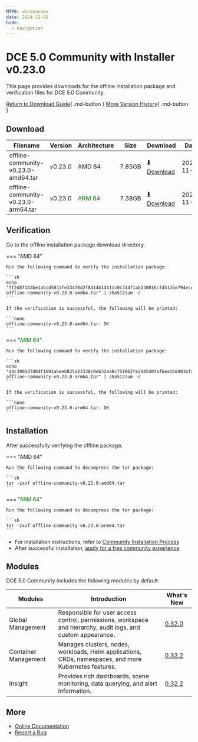 ```yaml
---
MTPE: windsonsea
date: 2024-12-02
hide:
  - navigation
---
```


# DCE 5.0 Community with Installer v0.23.0

This page provides downloads for the offline installation package and verification files for DCE 5.0 Community.

[Return to Download Guide](../index.md){ .md-button } [More Version History](./dce5-installer-history.md){ .md-button }

## Download

| Filename | Version | Architecture | Size | Download | Date |
| --------- | ------- | ------------ | --------- | -------- | ----------- |
| offline-community-v0.23.0-amd64.tar | v0.23.0 | AMD 64 | 7.85GB | [:arrow_down: Download](https://qiniu-download-public.daocloud.io/DaoCloud_Enterprise/dce5/offline-community-v0.23.0-amd64.tar) | 2024-11-11 |
| offline-community-v0.23.0-arm64.tar | v0.23.0 | <font color="green">ARM 64</font> | 7.38GB | [:arrow_down: Download](https://qiniu-download-public.daocloud.io/DaoCloud_Enterprise/dce5/offline-community-v0.23.0-arm64.tar) | 2024-11-11 |

## Verification

Go to the offline installation package download directory.

=== "AMD 64"

    Run the following command to verify the installation package:

    ```sh
    echo "ff2d8f143be1abcd5833fe334f0d2f8414b1411cc0c314f1ab230816cf45136e794ece9a4ca89007ff654a6915ac80be416dd4f1acca0f6323a2be7d9070f169  offline-community-v0.23.0-amd64.tar" | sha512sum -c
    ```

    If the verification is successful, the following will be printed:

    ```none
    offline-community-v0.23.0-amd64.tar: OK
    ```

=== "<font color="green">ARM 64</font>"

    Run the following command to verify the installation package:

    ```sh
    echo "a4c3901d7d84f1691abeeb825a23338c0eb32aa8c751062fe2d4540fafbea168401bfa7c9e9827ce8d35dcb30b7e44ac30bc833ccbcaed0e36c2f086bcab1ca6  offline-community-v0.23.0-arm64.tar" | sha512sum -c
    ```

    If the verification is successful, the following will be printed:

    ```none
    offline-community-v0.23.0-arm64.tar: OK
    ```

## Installation

After successfully verifying the offline package,

=== "AMD 64"

    Run the following command to decompress the tar package:

    ```sh
    tar -zxvf offline-community-v0.23.0-amd64.tar
    ```

=== "<font color="green">ARM 64</font>"

    Run the following command to decompress the tar package:

    ```sh
    tar -zxvf offline-community-v0.23.0-arm64.tar
    ```

- For installation instructions, refer to [Community Installation Process](../../install/community/k8s/online.md#_2)
- After successful installation, [apply for a free community experience](../../dce/license0.md)

## Modules

DCE 5.0 Community includes the following modules by default:

| Modules | Introduction | What's New |
| -------- | ----------- | ---------- |
| Global Management | Responsible for user access control, permissions, workspace and hierarchy, audit logs, and custom appearance. | [0.32.0](../../ghippo/intro/release-notes.md#v0320) |
| Container Management | Manages clusters, nodes, workloads, Helm applications, CRDs, namespaces, and more Kubernetes features. | [0.33.2](../../kpanda/intro/release-notes.md#v0332) |
| Insight | Provides rich dashboards, scene monitoring, data querying, and alert information. | [0.32.2](../../insight/intro/release-notes.md#v0322) |

## More

- [Online Documentation](../../dce/index.md)
- [Report a Bug](https://github.com/DaoCloud/DaoCloud-docs/issues)
